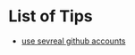 # List of Tips

- [use sevreal github accounts](https://github.com/rrobrms/config-helpers/blob/master/tips/many_ssh_keys.md)
